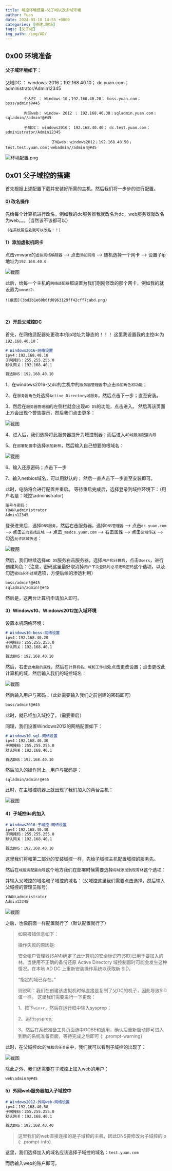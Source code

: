 ```yaml
---
title: 域控环境搭建-父子域以及多域环境
author: Yuan
date: 2024-03-10 14:55 +0800
categories: [搭建,靶场] 
tags: [父子域]
img_path: /img/AD/
---
```




## 0x00 环境准备

#### 父子域环境如下：

父域DC ： windows-2016；192.168.40.10； dc.yuan.com；administrator/Admin12345

			个人PC ： Windows-10；192.168.40.20； boss.yuan.com；boss/admin!@#45
	
			内网web： window- 2012 ； 192.168.40.30；sqladmin.yuan.com；sqladmin//admin!@#45
	
			子域DC： windows2016； 192.168.40.40； dc.test.yuan.com；administrator/Admin12345
	
						子域web：windows2012；192.168.40.50； test.test.yuan.com；webadmin//admin!@#45

![环境配置.png](5fb2d344f44cca84bb7e78a90f5d702b.png)

## 0x01 父子域控的搭建

首先根据上述配置下载并安装好所需的主机，然后我们将一步步的进行配置。

#### 0) 改名操作

先给每个计算机进行改名，例如我的dc服务器我就改名为dc，web服务器就改名为web。。。（当然该不该都可以）

```markdown
（在系统属性处就可以改名！！）
```

#### 1）添加虚拟机网卡

点击vmware的`虚拟网络编辑器` --> 点击`添加网络` --> 随机选择一个网卡 --> 设置子ip地址为`192.168.40.0` 

![截图](9623a0424461f0f9d03693d8df6ac403.png)

此后，给每一个主机的`网络适配器`都设置为我们刚刚修改的那个网卡，例如我的就设置为`vmnet2`:

	![截图](3bd2b1e60b6fd8963129ff42cff7cabd.png)

<br/>

#### 2）开启父域控DC

首先，在网络适配器处更改本机ip地址为静态的！！！ 这里我设置我的主控dc为`192.168.40.10`：

```markdown
# Windows2016-网络设置
ipv4：192.168.40.10
子网掩码：255.255.255.0
默认网关：192.168.40.1

首选DNS：192.168.40.10
```

1、在windows2016-父dc的主机中的`服务器管理器`中点击`添加角色和功能`；

2、在`服务器角色`处选择`Active Directory域服务`，然后点击下一步；直至安装。

3、然后在`服务器管理器`的左侧栏就会出现`AD DS`的功能，点击进入。 然后再该页面上方会出现个警告提示，然后我们点击更多：

![截图](9413c86bd2a15567f206b91e79d1a916.png)

4、进入后，我们选择将此服务器提升为域控制器；而后进入`AD域服务配置向导`

5、在`部署配置`中选择`添加新林`，然后输入自己想要的根域名：

![截图](681b349bae1fa56ef588fdd3d60335f9.png)

6、输入还原密码；点击下一步

7、输入netbios域名，可以用默认的； 然后一直点击下一步直至安装即可。

此时，电脑将会进行配置并重启。 等待重启完成后，选择登录到域控环境下：（用户名是：域控\administrator)

```markdown
账号与密码：
YUAN\administrator 
Admin12345
```

登录进来后，选择`DNS服务`，然后右击服务器，选择`DNS管理器` --> 点击`dc.yuan.com` --> 点击`正向查找区域` --> 点击`_msdcs.yuan.com` --> 右击属性 --> 点击`区域传送` --> 勾选`允许区域传送`：

![截图](41217b8e8b9aabff38f5b680db82dc12.png)

然后，我们继续选择`AD DS`服务右击服务器，选择`用户和计算机`，点击`Users`，进行创建角色：（注意，密码这里最好取消掉`用户下次登陆时必须更改密码`这个选项，以及勾选`密码永不过期`选项，方便后续的渗透利用）

```markdown
boss/admin!@#45
sqladmin/admin!@#45
```

然后是，这两台计算机申请加入即可。

#### 3）Windows10、Windows2012加入域环境

设置本机网络环境：

```markdown
# Windows10-boss-网络设置
ipv4：192.168.40.20
子网掩码：255.255.255.0
默认网关：192.168.40.1

首选DNS：192.168.40.10
```

然后，右击`此电脑的属性`，然后在`计算机名、域和工作组`处点击更改设置；点击更改此计算机的域，然后输入我们的域控域名：

![截图](eaba0d9d4bb7c56b51c483caf4d9c2cc.png)

然后输入用户与密码：（此处需要输入我们之前创建的密码即可）

```markdown
boss/admin!@#45
```

此时，就已经加入域控了。（需要重启）

同理，我们设置Windows2012的网络配置如下：

```markdown
# Windows10-sql-网络设置
ipv4：192.168.40.30
子网掩码：255.255.255.0
默认网关：192.168.40.1

首选DNS：192.168.40.10
```

然后加入的操作同上，用户与密码是：

```
sqladmin/admin!@#45
```

此时，在主域控机器上就出现了我们加入的两台主机：

![截图](100e6fc5e13e475aeff6aed81846aef7.png)

#### 4）子域控dc的加入

```markdown
# Windows2016-子域控-网络设置
ipv4：192.168.40.40
子网掩码：255.255.255.0
默认网关：192.168.40.1

首选DNS：192.168.40.10
```

这里我们将和第二部分的安装域控一样，先给子域控主机配置域控的服务先。

然后在`域服务配置向导`这个地方我们在部署时候需要选择`将域添加到现有林`这个选项：

并输入父域控的域名和子域控的域名：（父域控这里我们需要点击选择，然后输入父域控的管理员账号）

```markdown
YUAN\administrator
Admin12345
```

![截图](bf0a57fd68fafb8b65d2bec2b6e795c2.png)

之后，也像前面一样配置就行了（默认配置就行了）

> 如果报错信息如下：
>
> 操作失败的原因是:
>
> 安全帐户管理器(SAM)确定了此计算机的安全标识符(SID)已用于要加入的林。当使用不正确的备份还原 Active Directory 域控制器时可能会发生这种情况。在本地 AD DC 上重新安装操作系统以获取新 SID。
>
> “指定的域已存在。”
>
> 则说明：我们在创建该虚拟机时候直接是复制了父DC的机子，因此导致SID值一样。 这里我们需要进行一下更改：
>
> 1、按下`win+r`，然后在运行框中输入sysprep；
>
> 2、运行sysprep;
>
> 3、然后在系统准备工具页面选中OOBE和通用，确认后重新启动即可进入到新的系统准备页面，等待完成之后即可
{: .prompt-warning}

此时，在父域控dc的`域和信任关系`中，我们就可以看到子域控的出现了：

![截图](b41ced2633860c62295def9b60bedb76.png)

除此之外，我们还需要在子域控上加入web的用户：

```markdown
web\admin!@#45
```

#### 5）外网web服务器加入子域控中

```markdown
# Windows2012-外网web-网络设置
ipv4：192.168.40.50
子网掩码：255.255.255.0
默认网关：192.168.40.1

首选DNS：192.168.40.40
```

> 这里我们的web直接连接的是子域控的主机，因此DNS要修改为子域控的ip
{: .prompt-info}

这里，我们选择加入的域名应该选择子域控的域名：`test.yuan.com`

而后输入web的账户即可。
